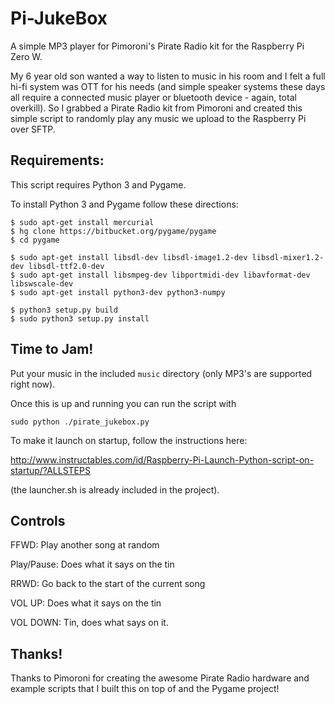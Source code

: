 # Pi-JukeBox

A simple MP3 player for Pimoroni's Pirate Radio kit for the Raspberry Pi Zero W.

My 6 year old son wanted a way to listen to music in his room and I felt a full hi-fi system was OTT for his needs (and simple speaker systems these days all require a connected music player or bluetooth device - again, total overkill). So I grabbed a Pirate Radio kit from Pimoroni and created this simple script to randomly play any music we upload to the Raspberry Pi over SFTP.

## Requirements:

This script requires Python 3 and Pygame.

To install Python 3 and Pygame follow these directions:

```
$ sudo apt-get install mercurial 
$ hg clone https://bitbucket.org/pygame/pygame
$ cd pygame

$ sudo apt-get install libsdl-dev libsdl-image1.2-dev libsdl-mixer1.2-dev libsdl-ttf2.0-dev 
$ sudo apt-get install libsmpeg-dev libportmidi-dev libavformat-dev libswscale-dev
$ sudo apt-get install python3-dev python3-numpy

$ python3 setup.py build 
$ sudo python3 setup.py install
```

## Time to Jam!

Put your music in the included `music` directory (only MP3's are supported right now).

Once this is up and running you can run the script with

`sudo python ./pirate_jukebox.py`

To make it launch on startup, follow the instructions here:

http://www.instructables.com/id/Raspberry-Pi-Launch-Python-script-on-startup/?ALLSTEPS

(the launcher.sh is already included in the project).

## Controls

FFWD: Play another song at random

Play/Pause: Does what it says on the tin

RRWD: Go back to the start of the current song

VOL UP: Does what it says on the tin

VOL DOWN: Tin, does what says on it.

## Thanks!

Thanks to Pimoroni for creating the awesome Pirate Radio hardware and example scripts that I built this on top of and the Pygame project!


